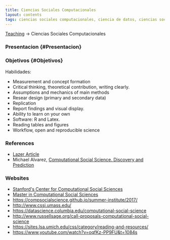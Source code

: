 ```yaml
---
title: Ciencias Sociales Computacionales
layout: contents
tags: ciencias sociales computacionales, ciencia de datos, ciencias sociales, politicas publicas, ciencia politica
---
```


<a name="Contenido"></a>

[Teaching](../../teaching) &rarr; Ciencias Sociales Computacionales



### Presentacion {#Presentacion}


### Objetivos {#Objetivos}

Habilidades:
- Measurement and concept formation
- Critical thinking, theoretical contribution, writing clearly.
- Assumptions and mechanics of main methods
- Resear design (primary and secondary data)
- Replication
- Report findings and visual display.
- Ability to learn on your own
- Software: R and Latex.
- Reading tables and figures
- Workflow, open and reproducible science

### References
- [Lazer Article](http://science.sciencemag.org/content/323/5915/721)
- Michael Alvarez, [Computational Social Science. Discovery and Prediction](https://www.amazon.com/Computational-Social-Science-Prediction-Analytical/dp/1107518415)

### Websites
- [Stanford's Center for Computational Social Sciences](https://iriss.stanford.edu/css)
- [Master in Computational Social Sciences](https://macss.uchicago.edu/)
- https://compsocialscience.github.io/summer-institute/2017/
- http://www.cssi.umass.edu/
- https://datascience.columbia.edu/computational-social-science
- http://www.russellsage.org/call-proposals-computational-social-science
- https://sites.lsa.umich.edu/css/category/reading-and-resources/
- https://www.youtube.com/watch?v=oqfKz-PP9FU&t=1084s
